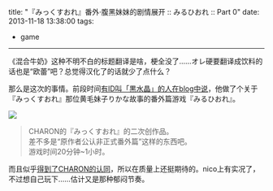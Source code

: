 title: "『みっくすおれ』番外·腹黑妹妹的剧情展开 :: みるひおれ :: Part 0"
date: 2013-11-18 13:38:00
tags:
- game
---
《混合牛奶》这种不明不白的标题翻译是啥，梗全没了……オレ硬要翻译成饮料的话也是“欧蕾”吧？总觉得汉化了的话就少了点什么？

那么是这次的事情。前段时间[有ID叫「黒水晶」的人在blog中说](http://bsdowner.blog.fc2.com/blog-entry-5.html)，他做了个关于『みっくすおれ』那位黄毛妹子りかな故事的番外篇游戏『みるひおれ』。

![](/assets/0045-01.png)

> CHARON的『みっくすおれ』的二次创作品。  
差不多是“原作者公认非正式番外篇”这样的东西吧。  
游戏时间20分钟~1小时。

而且似乎[得到了CHARON的认同](http://nekocharon.web.fc2.com/)，所以在质量上还挺期待的。nico上有实况了，不过想自己玩下……估计又是那种郁闷节奏。